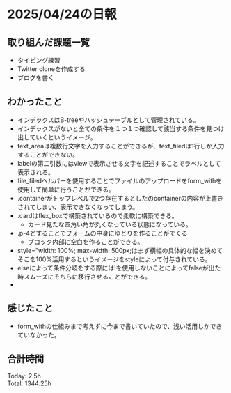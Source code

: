 # 2025/04/24の日報
## 取り組んだ課題一覧
* タイピング練習
*  Twitter cloneを作成する
*  ブログを書く
## わかったこと
* インデックスはB-treeやハッシュテーブルとして管理されている。
* インデックスがないと全ての条件を１つ１つ確認して該当する条件を見つけ出していくというイメージ。
* text_areaは複数行文字を入力することができるが、text_filedは1行しか入力することができない。
* labelの第二引数にはviewで表示させる文字を記述することでラベルとして表示される。
* file_filedヘルパーを使用することでファイルのアップロードをform_withを使用して簡単に行うことができる。
* .containerがトップレベルで2つ存在するとしたのcontainerの内容が上書きされてしまい、表示できなくなってしまう。
* .cardはflex_boxで構築されているので柔軟に構築できる。
  *  カード見たな四角い角が丸くなっている状態になっている。
* .p-4とすることでフォームの中身にゆとりを作ることがでくる
  *  ブロック内部に空白を作ることができる。
*  style="width: 100%; max-width: 500px;はまず横幅の具体的な幅を決めてそこを100%活用するというイメージをstyleによって付与されている。
*  elseによって条件分岐をする際には!を使用しないことによってfalseが出た時スムーズにそちらに移行させることができる。
*        
## 感じたこと
* form_withの仕組みまで考えずに今まで書いていたので、浅い活用しかできていなかった。
##  合計時間 
Today: 2.5h<br>
Total: 1344.25h
